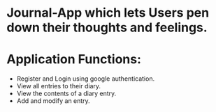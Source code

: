 # Journal-App which lets Users pen down their thoughts and feelings.

# Application Functions:
  - Register and Login using google authentication.
  - View all entries to their diary.
  - View the contents of a diary entry.
  -  Add and modify an entry.


